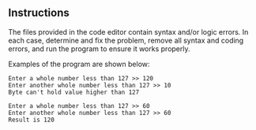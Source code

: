 ## Instructions

The files provided in the code editor contain syntax and/or logic errors. In each case, determine and fix the problem, remove all syntax and coding errors, and run the program to ensure it works properly.

Examples of the program are shown below:

```
Enter a whole number less than 127 >> 120
Enter another whole number less than 127 >> 10
Byte can't hold value higher than 127
```

```
Enter a whole number less than 127 >> 60
Enter another whole number less than 127 >> 60
Result is 120
```
